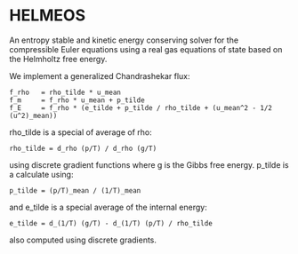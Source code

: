 # HELMEOS
An entropy stable and kinetic energy conserving solver for the compressible Euler equations using a real gas equations of state based on the Helmholtz free energy.

We implement a generalized Chandrashekar flux:

	f_rho 	= rho_tilde * u_mean 
	f_m 	= f_rho * u_mean + p_tilde
	f_E 	= f_rho * (e_tilde + p_tilde / rho_tilde + (u_mean^2 - 1/2 (u^2)_mean))
	
rho_tilde is a special of average of rho:
	
	rho_tilde = d_rho (p/T) / d_rho (g/T) 

using discrete gradient functions where g is the Gibbs free energy. p_tilde is a calculate using:

	p_tilde = (p/T)_mean / (1/T)_mean

and e_tilde is a special average of the internal energy:
	
	e_tilde = d_(1/T) (g/T) - d_(1/T) (p/T) / rho_tilde

also computed using discrete gradients.

